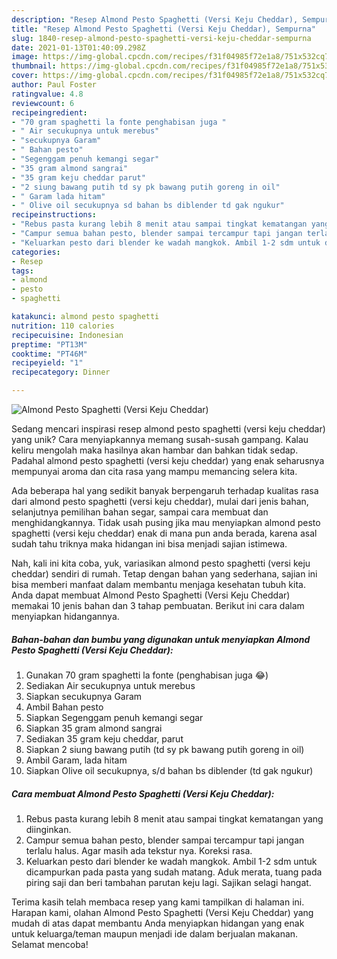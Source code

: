 ```yaml
---
description: "Resep Almond Pesto Spaghetti (Versi Keju Cheddar), Sempurna"
title: "Resep Almond Pesto Spaghetti (Versi Keju Cheddar), Sempurna"
slug: 1840-resep-almond-pesto-spaghetti-versi-keju-cheddar-sempurna
date: 2021-01-13T01:40:09.298Z
image: https://img-global.cpcdn.com/recipes/f31f04985f72e1a8/751x532cq70/almond-pesto-spaghetti-versi-keju-cheddar-foto-resep-utama.jpg
thumbnail: https://img-global.cpcdn.com/recipes/f31f04985f72e1a8/751x532cq70/almond-pesto-spaghetti-versi-keju-cheddar-foto-resep-utama.jpg
cover: https://img-global.cpcdn.com/recipes/f31f04985f72e1a8/751x532cq70/almond-pesto-spaghetti-versi-keju-cheddar-foto-resep-utama.jpg
author: Paul Foster
ratingvalue: 4.8
reviewcount: 6
recipeingredient:
- "70 gram spaghetti la fonte penghabisan juga "
- " Air secukupnya untuk merebus"
- "secukupnya Garam"
- " Bahan pesto"
- "Segenggam penuh kemangi segar"
- "35 gram almond sangrai"
- "35 gram keju cheddar parut"
- "2 siung bawang putih td sy pk bawang putih goreng in oil"
- " Garam lada hitam"
- " Olive oil secukupnya sd bahan bs diblender td gak ngukur"
recipeinstructions:
- "Rebus pasta kurang lebih 8 menit atau sampai tingkat kematangan yang diinginkan."
- "Campur semua bahan pesto, blender sampai tercampur tapi jangan terlalu halus. Agar masih ada tekstur nya. Koreksi rasa."
- "Keluarkan pesto dari blender ke wadah mangkok. Ambil 1-2 sdm untuk dicampurkan pada pasta yang sudah matang. Aduk merata, tuang pada piring saji dan beri tambahan parutan keju lagi. Sajikan selagi hangat."
categories:
- Resep
tags:
- almond
- pesto
- spaghetti

katakunci: almond pesto spaghetti 
nutrition: 110 calories
recipecuisine: Indonesian
preptime: "PT13M"
cooktime: "PT46M"
recipeyield: "1"
recipecategory: Dinner

---
```



![Almond Pesto Spaghetti (Versi Keju Cheddar)](https://img-global.cpcdn.com/recipes/f31f04985f72e1a8/751x532cq70/almond-pesto-spaghetti-versi-keju-cheddar-foto-resep-utama.jpg)

Sedang mencari inspirasi resep almond pesto spaghetti (versi keju cheddar) yang unik? Cara menyiapkannya memang susah-susah gampang. Kalau keliru mengolah maka hasilnya akan hambar dan bahkan tidak sedap. Padahal almond pesto spaghetti (versi keju cheddar) yang enak seharusnya mempunyai aroma dan cita rasa yang mampu memancing selera kita.

Ada beberapa hal yang sedikit banyak berpengaruh terhadap kualitas rasa dari almond pesto spaghetti (versi keju cheddar), mulai dari jenis bahan, selanjutnya pemilihan bahan segar, sampai cara membuat dan menghidangkannya. Tidak usah pusing jika mau menyiapkan almond pesto spaghetti (versi keju cheddar) enak di mana pun anda berada, karena asal sudah tahu triknya maka hidangan ini bisa menjadi sajian istimewa.




Nah, kali ini kita coba, yuk, variasikan almond pesto spaghetti (versi keju cheddar) sendiri di rumah. Tetap dengan bahan yang sederhana, sajian ini bisa memberi manfaat dalam membantu menjaga kesehatan tubuh kita. Anda dapat membuat Almond Pesto Spaghetti (Versi Keju Cheddar) memakai 10 jenis bahan dan 3 tahap pembuatan. Berikut ini cara dalam menyiapkan hidangannya.

<!--inarticleads1-->

##### Bahan-bahan dan bumbu yang digunakan untuk menyiapkan Almond Pesto Spaghetti (Versi Keju Cheddar):

1. Gunakan 70 gram spaghetti la fonte (penghabisan juga 😂)
1. Sediakan  Air secukupnya untuk merebus
1. Siapkan secukupnya Garam
1. Ambil  Bahan pesto
1. Siapkan Segenggam penuh kemangi segar
1. Siapkan 35 gram almond sangrai
1. Sediakan 35 gram keju cheddar, parut
1. Siapkan 2 siung bawang putih (td sy pk bawang putih goreng in oil)
1. Ambil  Garam, lada hitam
1. Siapkan  Olive oil secukupnya, s/d bahan bs diblender (td gak ngukur)




<!--inarticleads2-->

##### Cara membuat Almond Pesto Spaghetti (Versi Keju Cheddar):

1. Rebus pasta kurang lebih 8 menit atau sampai tingkat kematangan yang diinginkan.
1. Campur semua bahan pesto, blender sampai tercampur tapi jangan terlalu halus. Agar masih ada tekstur nya. Koreksi rasa.
1. Keluarkan pesto dari blender ke wadah mangkok. Ambil 1-2 sdm untuk dicampurkan pada pasta yang sudah matang. Aduk merata, tuang pada piring saji dan beri tambahan parutan keju lagi. Sajikan selagi hangat.




Terima kasih telah membaca resep yang kami tampilkan di halaman ini. Harapan kami, olahan Almond Pesto Spaghetti (Versi Keju Cheddar) yang mudah di atas dapat membantu Anda menyiapkan hidangan yang enak untuk keluarga/teman maupun menjadi ide dalam berjualan makanan. Selamat mencoba!
